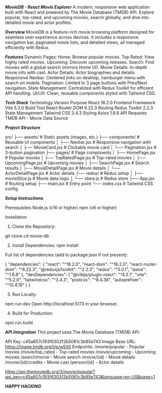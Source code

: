 ***MovieDB - React Movie Explorer***
A modern, responsive web application built with React and powered by The Movie Database (TMDB) API. Explore popular, top-rated, and upcoming movies, search globally, and dive into detailed movie and actor profiles.

***Overview***
MovieDB is a feature-rich movie browsing platform designed for seamless user experience across devices. It includes a responsive navigation bar, paginated movie lists, and detailed views, all managed efficiently with Redux.

***Features***
Dynamic Pages:
Home: Browse popular movies.
Top Rated: View highly rated movies.
Upcoming: Discover upcoming releases.
Search: Find movies with a global search (mirrors Home UI).
Movie Details: In-depth movie info with cast.
Actor Details: Actor biographies and details.
Responsive Navbar: Centered links on desktop, hamburger menu with search on mobile.
Pagination: Limited to 3 page buttons with Prev/Next navigation.
State Management: Centralized with Redux Toolkit for efficient API handling.
UI/UX: Clean, reusable components styled with Tailwind CSS.


***Tech Stack***
Technology	Version	Purpose
React	18.2.0	Frontend Framework
Vite	5.2.0	Build Tool
React Router DOM	6.22.3	Routing
Redux Toolkit	2.2.3	State Management
Tailwind CSS	3.4.3	Styling
Axios	1.6.8	API Requests
TMDB API	-	Movie Data Source

***Project Structure***

src/
├── assets/              # Static assets (images, etc.)
├── components/          # Reusable UI components
│   ├── Navbar.jsx       # Responsive navigation with search
│   ├── MovieCard.jsx    # Clickable movie card
│   └── Pagination.jsx   # 3-button pagination
├── pages/               # Page components
│   ├── HomePage.jsx     # Popular movies
│   ├── TopRatedPage.jsx # Top-rated movies
│   ├── UpcomingPage.jsx # Upcoming movies
│   ├── SearchPage.jsx   # Search results
│   ├── MovieDetailPage.jsx # Movie details
│   └── ActorDetailPage.jsx # Actor details
├── redux/               # Redux setup
│   ├── movieSlice.js    # Movie data logic
│   └── store.js         # Redux store
├── App.jsx              # Routing setup
├── main.jsx             # Entry point
└── index.css            # Tailwind CSS config

***Setup Instructions***

Prerequisites
Node.js (v16 or higher)
npm (v8 or higher)

Installation

1. Clone the Repository:

git clone <repository-url>
cd movie-db

2. Install Dependencies:
npm install

Full list of dependencies (add to package.json if not present):

{
  "dependencies": {
    "react": "^18.2.0",
    "react-dom": "^18.2.0",
    "react-router-dom": "^6.22.3",
    "@reduxjs/toolkit": "^2.2.3",
    "redux": "^5.0.1",
    "axios": "^1.6.8"
  },
  "devDependencies": {
    "@vitejs/plugin-react": "^4.2.1",
    "vite": "^5.2.0",
    "tailwindcss": "^3.4.3",
    "postcss": "^8.4.38",
    "autoprefixer": "^10.4.19"
  }
}

3. Run Locally:

npm run dev
Open http://localhost:5173 in your browser.

4. Build for Production:

npm run build


***API Integration***
This project uses The Movie Database (TMDB) API:

API Key: c45a857c193f6302f2b5061c3b85e743
Image Base URL: https://image.tmdb.org/t/p/w500
Endpoints:
/movie/popular - Popular movies
/movie/top_rated - Top-rated movies
/movie/upcoming - Upcoming movies
/search/movie - Movie search
/movie/{id} - Movie details
/movie/{id}/credits - Movie cast
/person/{id} - Actor details

https://api.themoviedb.org/3/movie/popular?api_key=c45a857c193f6302f2b5061c3b85e743&language=en-US&page=1

***HAPPY HACKING***